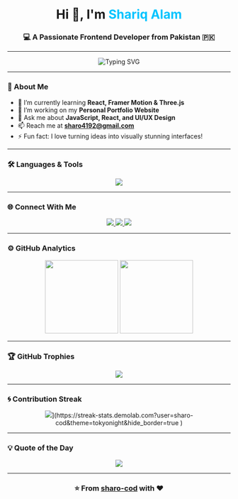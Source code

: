 <!-- Profile Header -->
<h1 align="center">
  Hi 👋, I'm <span style="color:#00C4FF;">Shariq Alam</span>
</h1>
<h3 align="center">💻 A Passionate Frontend Developer from Pakistan 🇵🇰</h3>

---

<!-- Typing Animation -->
<p align="center">
  <img src="https://readme-typing-svg.herokuapp.com?font=Fira+Code&size=22&pause=1000&color=00C4FF&center=true&vCenter=true&width=500&lines=Frontend+Developer;React+%7C+Framer+Motion+%7C+Three.js;Creating+Beautiful+and+Interactive+UIs;Turning+Ideas+into+Code+💡" alt="Typing SVG" />
</p>

---

### 🚀 About Me

- 🌱 I’m currently learning **React, Framer Motion & Three.js**  
- 💼 I’m working on my **Personal Portfolio Website**  
- 💬 Ask me about **JavaScript, React, and UI/UX Design**  
- 📫 Reach me at **sharo4192@gmail.com**  
- ⚡ Fun fact: I love turning ideas into visually stunning interfaces!  

---

### 🛠️ Languages & Tools
<p align="center">
  <img src="https://skillicons.dev/icons?i=html,css,js,react,vite,tailwind,git,github,vscode" />
</p>

---

### 🌐 Connect With Me
<p align="center">
  <a href="https://www.linkedin.com/in/sharo/shariq-alam" target="_blank">
    <img src="https://img.shields.io/badge/LinkedIn-0077B5?style=for-the-badge&logo=linkedin&logoColor=white"/>
  </a>
  <a href="mailto:sharo4192@gmail.com">
    <img src="https://img.shields.io/badge/Email-D14836?style=for-the-badge&logo=gmail&logoColor=white"/>
  </a>
  <a href="https://github.com/sharo-cod" target="_blank">
    <img src="https://img.shields.io/badge/GitHub-100000?style=for-the-badge&logo=github&logoColor=white"/>
  </a>
</p>

---

### ⚙️ GitHub Analytics
<p align="center">
  <img src="https://github-readme-stats.vercel.app/api?username=sharo-cod&show_icons=true&theme=tokyonight&hide_border=true" height="165" />
  <img src="https://github-readme-stats.vercel.app/api/top-langs/?username=sharo-cod&layout=compact&theme=tokyonight&hide_border=true" height="165" />
</p>

---

### 🏆 GitHub Trophies
<p align="center">
  <img src="https://github-profile-trophy.vercel.app/?username=sharo-cod&theme=dracula&no-frame=true&margin-w=15" />
</p>

---

### 🌀 Contribution Streak
<p align="center">
  <img src="https://streak-stats.demolab.com?user=sharo-cod&theme=tokyonight&hide_border=true" />](https://streak-stats.demolab.com?user=sharo-cod&theme=tokyonight&hide_border=true
)
</p>

---

### 💡 Quote of the Day
<p align="center">
  <img src="https://quotes-github-readme.vercel.app/api?type=horizontal&theme=radical" />
</p>

---

<h3 align="center">⭐️ From <a href="https://github.com/sharo-cod">sharo-cod</a> with ❤️</h3>
